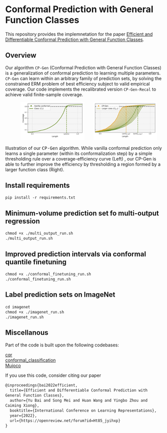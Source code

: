 # Conformal Prediction with General Function Classes

This repository provides the implemnetation for the paper [Efficient and Differentiable Conformal Prediction with General Function Classes](https://arxiv.org/abs/2202.11091).

## Overview
Our algorithm `CP-Gen` (Conformal Prediction with General Function Classes) is a generalization of conformal prediction to learning multiple parameters. `CP-Gen` can learn within an arbitrary family of prediction sets, by solving the constrained ERM problem of best efficiency subject to valid empirical coverage. Our code implements the recalibrated version `CP-Gen-Recal` to achieve valid finite-sample coverage.


<p align="center">
  <img src="https://github.com/allenbai01/cp-gen/blob/main/figures/fig1_left.png" width="40%" hspace="5%">
  <img src="https://github.com/allenbai01/cp-gen/blob/main/figures/fig1_right.png" width="40%">
  <figcaption>
    Illustration of our <tt>CP-Gen</tt> algorithm. While vanilla conformal prediction only learns a single parameter (within its conformalization step) by a simple thresholding rule over a coverage-efficiency curve (Left) , our CP-Gen is able to further improve the efficiency by thresholding a region formed by a larger function class (Right).
</figcaption>
</p>


## Install requirements

```
pip install -r requirements.txt
```

## Minimum-volume prediction set fo multi-output regression

```
chmod +x ./multi_output_run.sh
./multi_output_run.sh
```

## Improved prediction intervals via conformal quantile finetuning

```
chmod +x ./conformal_finetuning_run.sh
./conformal_finetuning_run.sh
```

## Label prediction sets on ImageNet

```
cd imagenet
chmod +x ./imagenet_run.sh
./imagenet_run.sh
```

## Miscellanous
Part of the code is built upon the following codebases:

[cqr](https://github.com/yromano/cqr)\
[conformal_classification](https://github.com/aangelopoulos/conformal_classification)\
[Mujoco](https://github.com/deepmind/mujoco)

If you use this code, consider citing our paper
```
@inproceedings{bai2022efficient,
  title={Efficient and Differentiable Conformal Prediction with General Function Classes},
  author={Yu Bai and Song Mei and Huan Wang and Yingbo Zhou and Caiming Xiong},
  booktitle={International Conference on Learning Representations},
  year={2022},
  url={https://openreview.net/forum?id=Ht85_jyihxp}
}
```

